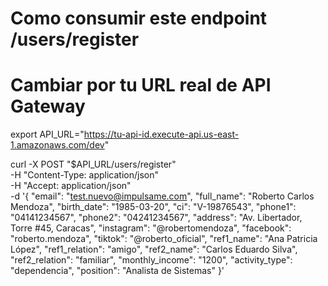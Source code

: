 # Como consumir este endpoint /users/register



# Cambiar por tu URL real de API Gateway
export API_URL="https://tu-api-id.execute-api.us-east-1.amazonaws.com/dev"

curl -X POST "$API_URL/users/register" \
  -H "Content-Type: application/json" \
  -H "Accept: application/json" \
  -d '{
    "email": "test.nuevo@impulsame.com",
    "full_name": "Roberto Carlos Mendoza",
    "birth_date": "1985-03-20",
    "ci": "V-19876543",
    "phone1": "04141234567",
    "phone2": "04241234567",
    "address": "Av. Libertador, Torre #45, Caracas",
    "instagram": "@robertomendoza",
    "facebook": "roberto.mendoza",
    "tiktok": "@roberto_oficial",
    "ref1_name": "Ana Patricia López",
    "ref1_relation": "amigo",
    "ref2_name": "Carlos Eduardo Silva",
    "ref2_relation": "familiar",
    "monthly_income": "1200",
    "activity_type": "dependencia",
    "position": "Analista de Sistemas"
  }'
